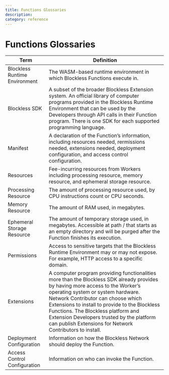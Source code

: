 ```yaml
---
title: Functions Glossaries
description:
category: reference
---
```


# Functions Glossaries

| Term | Definition |
| --- | --- |
| Blockless Runtime Environment | The WASM-based runtime environment in which Blockless Functions execute in. |
| Blockless SDK | A subset of the broader Blockless Extension system. An official library of computer programs provided in the Blockless Runtime Environment that can be used by the Developers through API calls in their Function program. There is one SDK for each supported programming language. |
| Manifest | A declaration of the Function’s information, including resources needed, rermissions needed, extensions needed, deployment configuration, and access control configuration. |
| Resources | Fee-incurring resources from Workers including processing resource, memory resource, and ephemeral storage resource. |
| Processing Resource | The amount of processing resource used, by CPU instructions count or CPU seconds. |
| Memory Resource | The amount of RAM used, in megabytes. |
| Ephemeral Storage Resource | The amount of temporary storage used, in megabytes. Accessible at path / that starts as an empty directory and will be purged after the Function finishes its execution. |
| Permissions | Access to sensitive targets that the Blockless Runtime Environment may or may not expose. For example, HTTP access to a specific domain. |
| Extensions | A computer program providing functionalities more than the Blockless SDK already provides by having more access to the Worker’s operating system or system hardware. Network Contributor can choose which Extensions to install to provide to the Blockless Functions. The Blockless platform and Extension Developers trusted by the platform can publish Extensions for Network Contributors to install. |
| Deployment Configuration | Information on how the Blockless Network should deploy the Function. |
| Access Control Configuration | Information on who can invoke the Function. |